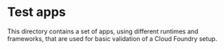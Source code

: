 Test apps
=========

This directory contains a set of apps, using different runtimes and frameworks,
that are used for basic validation of a Cloud Foundry setup.
